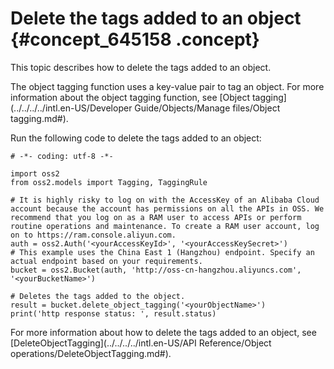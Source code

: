 # Delete the tags added to an object {#concept_645158 .concept}

This topic describes how to delete the tags added to an object.

The object tagging function uses a key-value pair to tag an object. For more information about the object tagging function, see [Object tagging](../../../../intl.en-US/Developer Guide/Objects/Manage files/Object tagging.md#).

Run the following code to delete the tags added to an object:

``` {#codeblock_ddw_q1r_bkg}
# -*- coding: utf-8 -*-

import oss2
from oss2.models import Tagging, TaggingRule

# It is highly risky to log on with the AccessKey of an Alibaba Cloud account because the account has permissions on all the APIs in OSS. We recommend that you log on as a RAM user to access APIs or perform routine operations and maintenance. To create a RAM user account, log on to https://ram.console.aliyun.com.
auth = oss2.Auth('<yourAccessKeyId>', '<yourAccessKeySecret>')
# This example uses the China East 1 (Hangzhou) endpoint. Specify an actual endpoint based on your requirements.
bucket = oss2.Bucket(auth, 'http://oss-cn-hangzhou.aliyuncs.com', '<yourBucketName>')

# Deletes the tags added to the object.
result = bucket.delete_object_tagging('<yourObjectName>')
print('http response status: ', result.status)
```

For more information about how to delete the tags added to an object, see [DeleteObjectTagging](../../../../intl.en-US/API Reference/Object operations/DeleteObjectTagging.md#).


